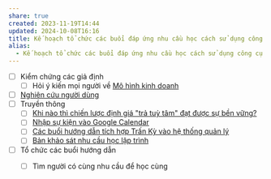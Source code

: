 ```yaml
---
share: true
created: 2023-11-19T14:44
updated: 2024-10-08T16:16
title: Kế hoạch tổ chức các buổi đáp ứng nhu cầu học cách sử dụng công cụ và tư duy lập trình
alias:
  - Kế hoạch tổ chức các buổi đáp ứng nhu cầu học cách sử dụng công cụ và tư duy lập trình
---
```

- [ ] Kiểm chứng các giả định
	- [ ] Hỏi ý kiến mọi người về [Mô hình kinh doanh](../../9%20Blog/M%C3%B4%20h%C3%ACnh%20kinh%20doanh%20c%E1%BB%A7a%20c%C3%A1c%20bu%E1%BB%95i%20%C4%91%C3%A1p%20%E1%BB%A9ng%20nhu%20c%E1%BA%A7u%20h%E1%BB%8Dc%20c%C3%A1ch%20s%E1%BB%AD%20d%E1%BB%A5ng%20c%C3%B4ng%20c%E1%BB%A5%20v%C3%A0%20t%C6%B0%20duy%20l%E1%BA%ADp%20tr%C3%ACnh.md)
- [ ] [Nghiên cứu người dùng](../Nghi%C3%AAn%20c%E1%BB%A9u%20ng%C6%B0%E1%BB%9Di%20d%C3%B9ng/index.md) 
- [ ] Truyền thông
	- [ ] [Khi nào thì chiến lược định giá "trả tuỳ tâm" đạt được sự bền vững?](../../9%20Blog/M%C3%B4%20h%C3%ACnh%20kinh%20doanh%20c%E1%BB%A7a%20c%C3%A1c%20bu%E1%BB%95i%20%C4%91%C3%A1p%20%E1%BB%A9ng%20nhu%20c%E1%BA%A7u%20h%E1%BB%8Dc%20c%C3%A1ch%20s%E1%BB%AD%20d%E1%BB%A5ng%20c%C3%B4ng%20c%E1%BB%A5%20v%C3%A0%20t%C6%B0%20duy%20l%E1%BA%ADp%20tr%C3%ACnh.md)
	- [ ] [Nhập sự kiện vào Google Calendar](../../../../%F0%9F%93%9CT%C3%A0i%20nguy%C3%AAn/Nhu%20c%E1%BA%A7u%20c%C3%B4ng%20ngh%E1%BB%87/T%E1%BB%B1%20%C4%91%E1%BB%99ng/Nh%E1%BA%ADp%20s%E1%BB%B1%20ki%E1%BB%87n%20v%C3%A0o%20Google%20Calendar.md)
	- [ ] [Các buổi hướng dẫn tích hợp Trấn Kỳ vào hệ thống quản lý](../../9%20Blog/Theo%20m%E1%BB%A5c%20ti%C3%AAu/C%C3%A1c%20bu%E1%BB%95i%20h%C6%B0%E1%BB%9Bng%20d%E1%BA%ABn%20t%C3%ADch%20h%E1%BB%A3p%20Tr%E1%BA%A5n%20K%E1%BB%B3%20v%C3%A0o%20h%E1%BB%87%20th%E1%BB%91ng%20qu%E1%BA%A3n%20l%C3%BD.md)
	- [ ] [Bản khảo sát nhu cầu học lập trình](../Nghi%C3%AAn%20c%E1%BB%A9u%20ng%C6%B0%E1%BB%9Di%20d%C3%B9ng/Nhu%20c%E1%BA%A7u%20h%E1%BB%8Dc%20l%E1%BA%ADp%20tr%C3%ACnh/B%E1%BA%A3n%20kh%E1%BA%A3o%20s%C3%A1t%20nhu%20c%E1%BA%A7u%20h%E1%BB%8Dc%20l%E1%BA%ADp%20tr%C3%ACnh.md)
- [ ] Tổ chức các buổi hướng dẫn
	- [ ] Tìm người có cùng nhu cầu để học cùng

